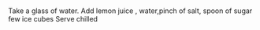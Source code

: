 #####

Take a glass of water.
Add lemon juice ,
water,pinch of salt,
spoon of sugar
few ice cubes
Serve chilled
